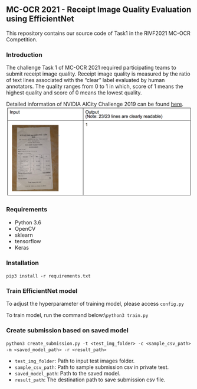 ## MC-OCR 2021 - Receipt Image Quality Evaluation using EfficientNet

This repository contains our source code of Task1 in the RIVF2021 MC-OCR Competition.

### Introduction

The challenge Task 1 of MC-OCR 2021 required participating teams to submit receipt image quality. Receipt image quality is  measured  by  the  ratio  of text lines associated with the “clear” label evaluated by human  annotators.  The  quality  ranges  from  0  to  1  in  which, score of 1 means the highest quality and score of 0 means the lowest quality.

Detailed information of NVIDIA AICity Challenge 2019 can be found [here](https://rivf2021-mc-ocr.vietnlp.com/).
![overview](overview.png)

### Requirements
- Python 3.6
- OpenCV
- sklearn
- tensorflow
- Keras

### Installation

`pip3 install -r requirements.txt`

### Train EfficientNet model

To adjust the hyperparameter of training model, please access `config.py`

To train model, run the command below:\\`python3 train.py`

### Create submission based on saved model

`python3 create_submission.py -t <test_img_folder> -c <sample_csv_path> -m <saved_model_path> -r <result_path>`

- `test_img_folder`: Path to input test images folder.
- `sample_csv_path`: Path to sample submission csv in private test.
- `saved_model_path`: Path to the saved model.
- `result_path`: The destination path to save submission csv file.
